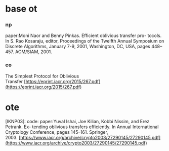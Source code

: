 # base ot

### np
paper:Moni Naor and Benny Pinkas. Efficient oblivious transfer pro- tocols. In S. Rao Kosaraju, editor, Proceedings of the Twelfth Annual Symposium on Discrete Algorithms, January 7-9, 2001, Washington, DC, USA, pages 448–457. ACM/SIAM, 2001.

### co
The Simplest Protocol for Oblivious Transfer [https://eprint.iacr.org/2015/267.pdf](https://eprint.iacr.org/2015/267.pdf)

# ote 

[IKNP03]: code: paper:Yuval Ishai, Joe Kilian, Kobbi Nissim, and Erez Petrank. Ex- tending oblivious transfers efficiently. In Annual International Cryptology Conference, pages 145–161. Springer, 2003. [https://www.iacr.org/archive/crypto2003/27290145/27290145.pdf](https://www.iacr.org/archive/crypto2003/27290145/27290145.pdf)